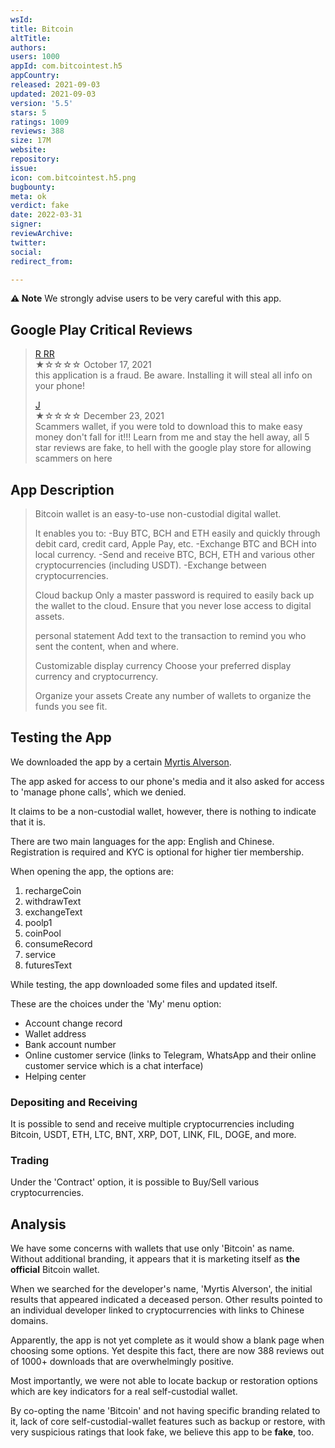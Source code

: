 ```yaml
---
wsId: 
title: Bitcoin
altTitle: 
authors: 
users: 1000
appId: com.bitcointest.h5
appCountry: 
released: 2021-09-03
updated: 2021-09-03
version: '5.5'
stars: 5
ratings: 1009
reviews: 388
size: 17M
website: 
repository: 
issue: 
icon: com.bitcointest.h5.png
bugbounty: 
meta: ok
verdict: fake
date: 2022-03-31
signer: 
reviewArchive: 
twitter: 
social: 
redirect_from: 

---
```


**⚠️ Note** We strongly advise users to be very careful with this app.

## Google Play Critical Reviews

> [R RR](https://play.google.com/store/apps/details?id=com.bitcointest.h5&reviewId=gp%3AAOqpTOGQViOhwD8MONOGPNmCLTwvTNBLy29sPalZLBZncsZ0GqctB25D0oDwkcKvivfFh5taRQH7VNXAiadEzw)<br>
  ★☆☆☆☆ October 17, 2021 <br>
       this application is a fraud. Be aware. Installing it will steal all info on your phone!
>       
> [J](https://play.google.com/store/apps/details?id=com.bitcointest.h5&reviewId=gp%3AAOqpTOHCWEB8RfWW02oYk6KMiQeRxeW_HwgYswQ9sSFqhXjnKnYwrFaKvAH0E4WuijKCQtORVQ1_A4rTX4RTZw)<br>
  ★☆☆☆☆ December 23, 2021 <br>
       Scammers wallet, if you were told to download this to make easy money don't fall for it!!! Learn from me and stay the hell away, all 5 star reviews are fake, to hell with the google play store for allowing scammers on here       

## App Description 

> Bitcoin wallet is an easy-to-use non-custodial digital wallet.
>
> It enables you to:
> -Buy BTC, BCH and ETH easily and quickly through debit card, credit card, Apple Pay, etc.
> -Exchange BTC and BCH into local currency.
> -Send and receive BTC, BCH, ETH and various other cryptocurrencies (including USDT).
> -Exchange between cryptocurrencies.
>
> Cloud backup
> Only a master password is required to easily back up the wallet to the cloud. Ensure that you never lose access to digital assets.
> 
> personal statement
> Add text to the transaction to remind you who sent the content, when and where.
>
> Customizable display currency
> Choose your preferred display currency and cryptocurrency.
> 
> Organize your assets
> Create any number of wallets to organize the funds you see fit.

## Testing the App

We downloaded the app by a certain [Myrtis Alverson](https://play.google.com/store/apps/developer?id=Myrtis+Alverson). 

The app asked for access to our phone's media and it also asked for access to 'manage phone calls', which we denied. 

It claims to be a non-custodial wallet, however, there is nothing to indicate that it is. 

There are two main languages for the app: English and Chinese. Registration is required and KYC is optional for higher tier membership.

When opening the app, the options are:

1. rechargeCoin
2. withdrawText
3. exchangeText
4. poolp1
5. coinPool
6. consumeRecord
7. service
8. futuresText

While testing, the app downloaded some files and updated itself.  

These are the choices under the 'My' menu option:

- Account change record
- Wallet address
- Bank account number
- Online customer service (links to Telegram, WhatsApp and their online customer service which is a chat interface)
- Helping center

### Depositing and Receiving

It is possible to send and receive multiple cryptocurrencies including Bitcoin, USDT, ETH, LTC, BNT, XRP, DOT, LINK, FIL, DOGE, and more. 

### Trading

Under the 'Contract' option, it is possible to Buy/Sell various cryptocurrencies.

## Analysis 

We have some concerns with wallets that use only 'Bitcoin' as name. Without additional branding, it appears that it is marketing itself as **the official** Bitcoin wallet.

When we searched for the developer's name, 'Myrtis Alverson', the initial results that appeared indicated a deceased person. Other results pointed to an individual developer linked to cryptocurrencies with links to Chinese domains.

Apparently, the app is not yet complete as it would show a blank page when choosing some options. Yet despite this fact, there are now 388 reviews out of 1000+ downloads that are overwhelmingly positive. 

Most importantly, we were not able to locate backup or restoration options which are key indicators for a real self-custodial wallet. 

By co-opting the name 'Bitcoin' and not having specific branding related to it, lack of core self-custodial-wallet features such as backup or restore, with very suspicious ratings that look fake, we believe this app to be **fake**, too.

